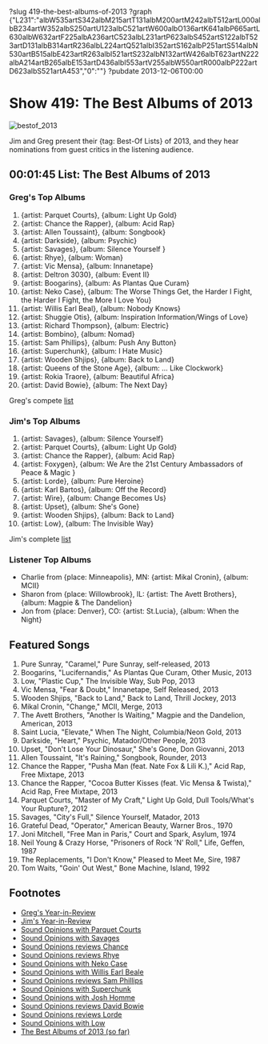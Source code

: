 ?slug 419-the-best-albums-of-2013
?graph {"L231":"albW535artS342albM215artT131albM200artM242albT512artL000albB234artW352albS250artU123albC521artW600albO136artK641albP665artL630albW632artF225albA236artC523albL231artP623albS452artS122albT523artD131albB314artR236albL224artQ521albI352artS162albP251artS514albN530artB515albE423artR263albI521artS232albN132artW426albT623artN222albA214artB265albE153artD436albI553artV255albW550artR000albP222artD623albS521artA453","0":""}
?pubdate 2013-12-06T00:00

# Show 419: The Best Albums of 2013

![bestof_2013](http://static.soundopinions.org/images/2013/bestof_2013.jpg)

Jim and Greg present their {tag: Best-Of Lists} of 2013, and they hear nominations from guest critics in the listening audience.

## 00:01:45 List: The Best Albums of 2013

### Greg's Top Albums
1. {artist: Parquet Courts}, {album: Light Up Gold} 
2. {artist: Chance the Rapper}, {album: Acid Rap}
3. {artist: Allen Toussaint}, {album: Songbook} 
4. {artist: Darkside}, {album: Psychic} 
5. {artist: Savages}, {album: Silence Yourself }
6. {artist: Rhye}, {album: Woman}
7. {artist: Vic Mensa}, {album: Innanetape}
8. {artist: Deltron 3030}, {album: Event II}
9. {artist: Boogarins}, {album: As Plantas Que Curam}
10. {artist: Neko Case}, {album: The Worse Things Get, the Harder I Fight, the Harder I Fight, the More I Love You}
11. {artist: Willis Earl Beal}, {album: Nobody Knows} 
12. {artist: Shuggie Otis}, {album: Inspiration Information/Wings of Love}
13. {artist: Richard Thompson}, {album: Electric}
14. {artist: Bombino}, {album: Nomad} 
15. {artist: Sam Phillips}, {album: Push Any Button}
16. {artist: Superchunk}, {album: I Hate Music} 
17. {artist: Wooden Shjips}, {album: Back to Land} 
18. {artist: Queens of the Stone Age}, {album: … Like Clockwork}
19. {artist: Rokia Traore}, {album: Beautiful Africa}
20. {artist: David Bowie}, {album: The Next Day} 

Greg's compete [list](http://tinyurl.com/l5kdyae)

### Jim's Top Albums
1. {artist: Savages}, {album: Silence Yourself} 
2. {artist: Parquet Courts}, {album: Light Up Gold} 
3. {artist: Chance the Rapper}, {album: Acid Rap}
4. {artist: Foxygen}, {album: We Are the 21st Century Ambassadors of Peace & Magic }
5. {artist: Lorde}, {album: Pure Heroine} 
6. {artist: Karl Bartos}, {album: Off the Record} 
7. {artist: Wire}, {album: Change Becomes Us} 
8. {artist: Upset}, {album: She's Gone} 
9. {artist: Wooden Shjips}, {album: Back to Land} 
10. {artist: Low}, {album: The Invisible Way} 

Jim's complete [list](http://www.wbez.org/blogs/jim-derogatis/2013-12/30-best-albums-2013-30-21-109291 )

### Listener Top Albums
- Charlie from {place: Minneapolis}, MN: {artist: Mikal Cronin}, {album: MCII}
- Sharon from {place: Willowbrook}, IL: {artist: The Avett Brothers}, {album: Magpie & The Dandelion}
- Jon from {place: Denver}, CO: {artist: St.Lucia}, {album: When the Night}

## Featured Songs
1. Pure Sunray, "Caramel," Pure Sunray, self-released, 2013
1. Boogarins, "Lucifernandis," As Plantas Que Curam, Other Music, 2013
1. Low, "Plastic Cup," The Invisible Way, Sub Pop, 2013
1. Vic Mensa, "Fear & Doubt," Innanetape, Self Released, 2013
1. Wooden Shjips, "Back to Land," Back to Land, Thrill Jockey, 2013
1. Mikal Cronin, "Change," MCII, Merge, 2013
1. The Avett Brothers, "Another Is Waiting," Magpie and the Dandelion, American, 2013
1. Saint Lucia, "Elevate," When The Night, Columbia/Neon Gold, 2013
1. Darkside, "Heart," Psychic, Matador/Other People, 2013
1. Upset, "Don't Lose Your Dinosaur," She's Gone, Don Giovanni, 2013
1. Allen Toussaint, "It's Raining," Songbook, Rounder, 2013
1. Chance the Rapper, "Pusha Man (feat. Nate Fox & Lili K.)," Acid Rap, Free Mixtape, 2013
1. Chance the Rapper, "Cocoa Butter Kisses (feat. Vic Mensa & Twista)," Acid Rap, Free Mixtape, 2013
1. Parquet Courts, "Master of My Craft," Light Up Gold, Dull Tools/What's Your Rupture?, 2012
1. Savages, "City's Full," Silence Yourself, Matador, 2013
1. Grateful Dead, "Operator," American Beauty, Warner Bros., 1970
1. Joni Mitchell, "Free Man in Paris," Court and Spark, Asylum, 1974
1. Neil Young & Crazy Horse, "Prisoners of Rock 'N' Roll," Life, Geffen, 1987
1. The Replacements, "I Don't Know," Pleased to Meet Me, Sire, 1987
1. Tom Waits, "Goin' Out West," Bone Machine, Island, 1992

## Footnotes
- [Greg's Year-in-Review](http://galleries.apps.chicagotribune.com/chi-131206-top-rock-albums-2013-pictures/)
- [Jim's Year-in-Review](http://www.wbez.org/blogs/jim-derogatis/2013-12/30-best-albums-2013-30-21-109291)
- [Sound Opinions with Parquet Courts](http://dev.soundopinions.org/show/415)
- [Sound Opinions with Savages](http://dev.soundopinions.org/show/409)
- [Sound Opinions reviews Chance](http://dev.soundopinions.org/show/390/review/chancetherapper)
- [Sound Opinions reviews Rhye](/show/380/review/rhye)
- [Sound Opinions with Neko Case](http://dev.soundopinions.org/show/413)
- [Sound Opinions with Willis Earl Beale](http://dev.soundopinions.org/show/411)
- [Sound Opinions reviews Sam Phillips](https://soundcloud.com/soundopinions/sound-opinions-reviews-push)
- [Sound Opinions with Superchunk](http://dev.soundopinions.org/show/403/review/superchunk)
- [Sound Opinions with Josh Homme](http://dev.soundopinions.org/show/403)
- [Sound Opinions reviews David Bowie](/show/381/review/davidbowie)
- [Sound Opinions reviews Lorde](http://dev.soundopinions.org/show/414/review/lorde)
- [Sound Opinions with Low](http://dev.soundopinions.org/show/286)
- [The Best Albums of 2013 (so far)](http://dev.soundopinions.org/show/393)
